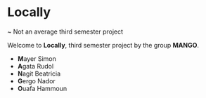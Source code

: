 # Locally 
~ Not an average third semester project

Welcome to <b>Locally</b>, third semester project by the group <b>MANGO</b>.
- <b>M</b>ayer Simon
- <b>A</b>gata Rudol
- <b>N</b>agit Beatricia
- <b>G</b>ergo Nador
- <b>O</b>uafa Hammoun
